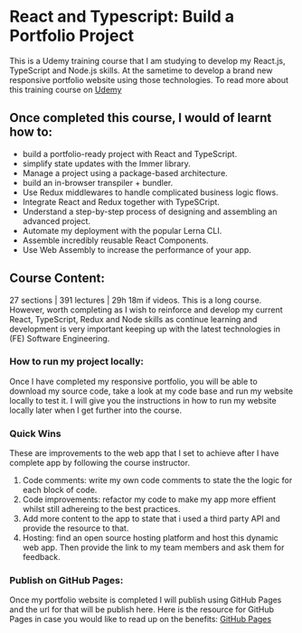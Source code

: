 # React and Typescript: Build a Portfolio Project

This is a Udemy training course that I am studying to develop my React.js, TypeScript and Node.js skills. At the sametime to develop a brand new responsive portfolio website using those technologies. To read more about this training course on [Udemy](https://www.udemy.com/course/react-and-typescript-build-a-portfolio-project/)

## Once completed this course, I would of learnt how to:

- build a portfolio-ready project with React and TypeScript.
- simplify state updates with the Immer library.
- Manage a project using a package-based architecture.
- build an in-browser transpiler + bundler.
- Use Redux middlewares to handle complicated business logic flows.
- Integrate React and Redux together with TypeSCript.
- Understand a step-by-step process of designing and assembling an advanced project.
- Automate my deployment with the popular Lerna CLI.
- Assemble incredibly reusable React Components.
- Use Web Assembly to increase the performance of your app.

## Course Content:

27 sections | 391 lectures | 29h 18m if videos.
This is a long course. However, worth completing as I wish to reinforce and develop my current React, TypeScript, Redux and Node skills as continue learning and development is very important keeping up with the latest technologies in (FE) Software Engineering.

### How to run my project locally:

Once I have completed my responsive portfolio, you will be able to download my source code, take a look at my code base and run my website locally to test it. I will give you the instructions in how to run my website locally later when I get further into the course.

### Quick Wins
These are improvements to the web app that I set to achieve after I have complete app by following the course instructor.
1. Code comments: write my own code comments to state the the logic for each block of code.
2. Code improvements: refactor my code to make my app more effient whilst still adhereing to the best practices.
3. Add more content to the app to state that i used a third party API and provide the resource to that.
4. Hosting: find an open source hosting platform and host this dynamic web app. Then provide the link to my team members and ask them for feedback.

### Publish on GitHub Pages:

Once my portfolio website is completed I will publish using GitHub Pages and the url for that will be publish here. Here is the resource for GitHub Pages in case you would like to read up on the benefits: [GitHub Pages](https://pages.github.com/)
